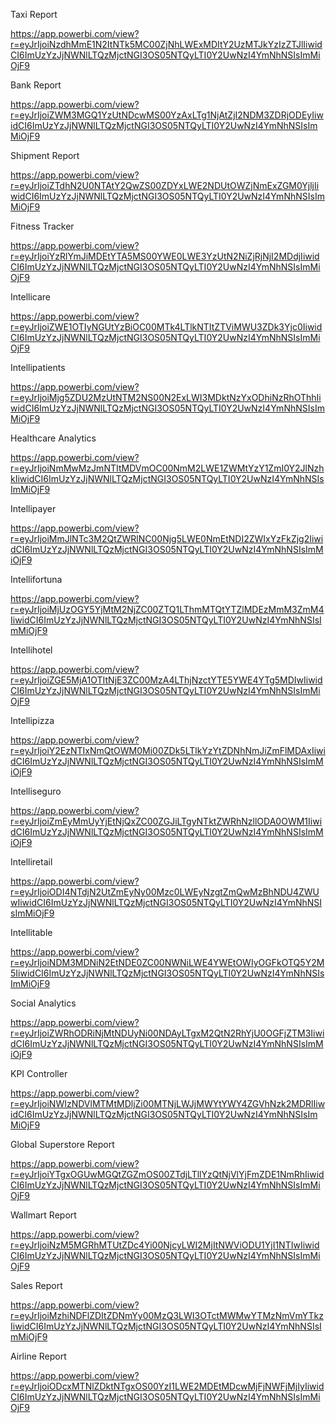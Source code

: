 Taxi Report

https://app.powerbi.com/view?r=eyJrIjoiNzdhMmE1N2ItNTk5MC00ZjNhLWExMDItY2UzMTJkYzIzZTJlIiwidCI6ImUzYzJjNWNlLTQzMjctNGI3OS05NTQyLTI0Y2UwNzI4YmNhNSIsImMiOjF9

Bank Report

https://app.powerbi.com/view?r=eyJrIjoiZWM3MGQ1YzUtNDcwMS00YzAxLTg1NjAtZjI2NDM3ZDRjODEyIiwidCI6ImUzYzJjNWNlLTQzMjctNGI3OS05NTQyLTI0Y2UwNzI4YmNhNSIsImMiOjF9

Shipment Report

https://app.powerbi.com/view?r=eyJrIjoiZTdhN2U0NTAtY2QwZS00ZDYxLWE2NDUtOWZjNmExZGM0YjljIiwidCI6ImUzYzJjNWNlLTQzMjctNGI3OS05NTQyLTI0Y2UwNzI4YmNhNSIsImMiOjF9

Fitness Tracker

https://app.powerbi.com/view?r=eyJrIjoiYzRlYmJiMDEtYTA5MS00YWE0LWE3YzUtN2NiZjRjNjI2MDdjIiwidCI6ImUzYzJjNWNlLTQzMjctNGI3OS05NTQyLTI0Y2UwNzI4YmNhNSIsImMiOjF9

Intellicare

https://app.powerbi.com/view?r=eyJrIjoiZWE1OTIyNGUtYzBiOC00MTk4LTlkNTItZTViMWU3ZDk3Yjc0IiwidCI6ImUzYzJjNWNlLTQzMjctNGI3OS05NTQyLTI0Y2UwNzI4YmNhNSIsImMiOjF9

Intellipatients

https://app.powerbi.com/view?r=eyJrIjoiMjg5ZDU2MzUtNTM2NS00N2ExLWI3MDktNzYxODhiNzRhOThhIiwidCI6ImUzYzJjNWNlLTQzMjctNGI3OS05NTQyLTI0Y2UwNzI4YmNhNSIsImMiOjF9

Healthcare Analytics

https://app.powerbi.com/view?r=eyJrIjoiNmMwMzJmNTItMDVmOC00NmM2LWE1ZWMtYzY1ZmI0Y2JlNzhkIiwidCI6ImUzYzJjNWNlLTQzMjctNGI3OS05NTQyLTI0Y2UwNzI4YmNhNSIsImMiOjF9

Intellipayer

https://app.powerbi.com/view?r=eyJrIjoiMmJlNTc3M2QtZWRlNC00Njg5LWE0NmEtNDI2ZWIxYzFkZjg2IiwidCI6ImUzYzJjNWNlLTQzMjctNGI3OS05NTQyLTI0Y2UwNzI4YmNhNSIsImMiOjF9

Intellifortuna

https://app.powerbi.com/view?r=eyJrIjoiMjUzOGY5YjMtM2NjZC00ZTQ1LThmMTQtYTZlMDEzMmM3ZmM4IiwidCI6ImUzYzJjNWNlLTQzMjctNGI3OS05NTQyLTI0Y2UwNzI4YmNhNSIsImMiOjF9

Intellihotel

https://app.powerbi.com/view?r=eyJrIjoiZGE5MjA1OTItNjE3ZC00MzA4LThjNzctYTE5YWE4YTg5MDIwIiwidCI6ImUzYzJjNWNlLTQzMjctNGI3OS05NTQyLTI0Y2UwNzI4YmNhNSIsImMiOjF9

Intellipizza

https://app.powerbi.com/view?r=eyJrIjoiY2EzNTIxNmQtOWM0Mi00ZDk5LTlkYzYtZDNhNmJiZmFlMDAxIiwidCI6ImUzYzJjNWNlLTQzMjctNGI3OS05NTQyLTI0Y2UwNzI4YmNhNSIsImMiOjF9

Intelliseguro

https://app.powerbi.com/view?r=eyJrIjoiZmEyMmUyYjEtNjQxZC00ZGJiLTgyNTktZWRhNzllODA0OWM1IiwidCI6ImUzYzJjNWNlLTQzMjctNGI3OS05NTQyLTI0Y2UwNzI4YmNhNSIsImMiOjF9

Intelliretail

https://app.powerbi.com/view?r=eyJrIjoiODI4NTdjN2UtZmEyNy00Mzc0LWEyNzgtZmQwMzBhNDU4ZWUwIiwidCI6ImUzYzJjNWNlLTQzMjctNGI3OS05NTQyLTI0Y2UwNzI4YmNhNSIsImMiOjF9

Intellitable

https://app.powerbi.com/view?r=eyJrIjoiNDM3MDNiN2EtNDE0ZC00NWNiLWE4YWEtOWIyOGFkOTQ5Y2M5IiwidCI6ImUzYzJjNWNlLTQzMjctNGI3OS05NTQyLTI0Y2UwNzI4YmNhNSIsImMiOjF9

Social Analytics

https://app.powerbi.com/view?r=eyJrIjoiZWRhODRiNjMtNDUyNi00NDAyLTgxM2QtN2RhYjU0OGFjZTM3IiwidCI6ImUzYzJjNWNlLTQzMjctNGI3OS05NTQyLTI0Y2UwNzI4YmNhNSIsImMiOjF9

KPI Controller

https://app.powerbi.com/view?r=eyJrIjoiNWIzNDVlMTMtMDljZi00MTNjLWJjMWYtYWY4ZGVhNzk2MDRlIiwidCI6ImUzYzJjNWNlLTQzMjctNGI3OS05NTQyLTI0Y2UwNzI4YmNhNSIsImMiOjF9

Global Superstore Report

https://app.powerbi.com/view?r=eyJrIjoiYTgxOGUwMGQtZGZmOS00ZTdjLTllYzQtNjVlYjFmZDE1NmRhIiwidCI6ImUzYzJjNWNlLTQzMjctNGI3OS05NTQyLTI0Y2UwNzI4YmNhNSIsImMiOjF9

Wallmart Report

https://app.powerbi.com/view?r=eyJrIjoiNzM5MGRhMTUtZDc4Yi00NjcyLWI2MjItNWViODU1YjI1NTIwIiwidCI6ImUzYzJjNWNlLTQzMjctNGI3OS05NTQyLTI0Y2UwNzI4YmNhNSIsImMiOjF9

Sales Report

https://app.powerbi.com/view?r=eyJrIjoiMzhiNDFlZDItZDNmYy00MzQ3LWI3OTctMWMwYTMzNmVmYTkzIiwidCI6ImUzYzJjNWNlLTQzMjctNGI3OS05NTQyLTI0Y2UwNzI4YmNhNSIsImMiOjF9

Airline Report

https://app.powerbi.com/view?r=eyJrIjoiODcxMTNlZDktNTgxOS00YzI1LWE2MDEtMDcwMjFjNWFjMjIyIiwidCI6ImUzYzJjNWNlLTQzMjctNGI3OS05NTQyLTI0Y2UwNzI4YmNhNSIsImMiOjF9
